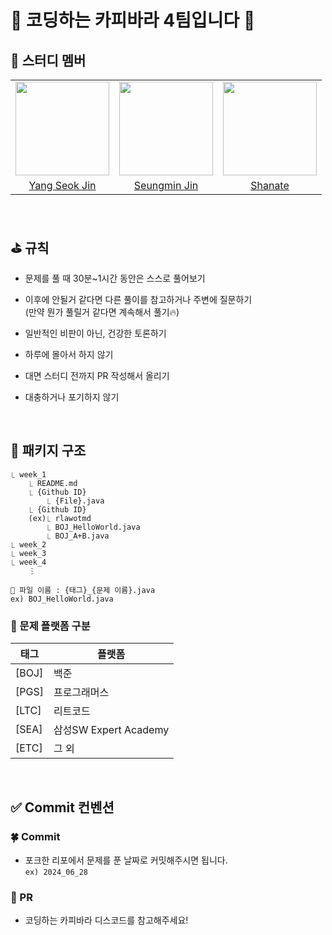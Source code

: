 # 🐰 코딩하는 카피바라 4팀입니다 🐰

## 🐰 스터디 멤버

<table>
  <tr>
    <td align="center"><a href="https://github.com/harvartz"><img src="https://avatars.githubusercontent.com/u/62278686?v=4" width="150px;" alt=""/>
    <td align="center"><a href="https://github.com/jsm512"><img src="https://avatars.githubusercontent.com/u/93397687?v=4" width="150px;" alt=""/>
    <td align="center"><a href="https://github.com/Shanate"><img src="https://avatars.githubusercontent.com/u/109050481?v=4" width="150px;" alt=""/>
  </tr>
    <tr>
    <td align="center"><a href="https://github.com/harvartz" title="Code">Yang Seok Jin</a></td>
    <td align="center"><a href="https://github.com/jsm512" title="Code">Seungmin Jin</a></td>
    <td align="center"><a href="https://github.com/Shanate" title="Code">Shanate</a></td>
  </tr>
</table>
<br>

## ⛳ 규칙

- 문제를 풀 때 30분~1시간 동안은 스스로 풀어보기

- 이후에 안될거 같다면 다른 풀이를 참고하거나 주변에 질문하기<br>
(만약 뭔가 풀릴거 같다면 계속해서 풀기🔥)

- 일반적인 비판이 아닌, 건강한 토론하기

- 하루에 몰아서 하지 않기

- 대면 스터디 전까지 PR 작성해서 올리기

- 대충하거나 포기하지 않기

<br>

## 📁 패키지 구조
```
⎿ week_1
	⎿ README.md
	⎿ {Github ID}
		⎿ {File}.java
	⎿ {Github ID}
    (ex)⎿ rlawotmd
		⎿ BOJ_HelloWorld.java
		⎿ BOJ_A+B.java
⎿ week_2
⎿ week_3
⎿ week_4
    ⋮
```
``📄 파일 이름 : {태그}_{문제 이름}.java``
<br>``ex) BOJ_HelloWorld.java``
<br>

### 📕 문제 플랫폼 구분

| 태그 | 플랫폼 |
|-----|----|
|[BOJ] | 백준 |
[PGS] | 프로그래머스 |
[LTC] | 리트코드 |
[SEA]  | 삼성SW Expert Academy |
[ETC] | 그 외 |
<br>

## ✅ Commit 컨벤션

### 🍀 Commit
- 포크한 리포에서 문제를 푼 날짜로 커밋해주시면 됩니다.
<br>``ex) 2024_06_28``


### 🌳 PR
- 코딩하는 카피바라 디스코드를 참고해주세요!
